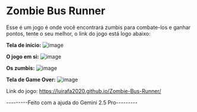 # Zombie Bus Runner
Esse é um jogo é onde você encontrará zumbis para combate-los e ganhar pontos, tente o seu melhor, o link do jogo está logo abaixo:

**Tela de início:**
![image](https://github.com/user-attachments/assets/ebf43cfc-6f73-49a9-913d-957c70af426d)

**O jogo em si:**
![image](https://github.com/user-attachments/assets/92af9c33-24d1-4358-b756-a56631a6ac7b)

**Os zumbis:**
![image](https://github.com/user-attachments/assets/92cb4389-08cf-4732-9834-fc58a2b38016)

**Tela de Game Over:**
![image](https://github.com/user-attachments/assets/31c5bd1b-f132-4825-be08-f64f958fa918)

Link do jogo: https://luirafa2020.github.io/Zombie-Bus-Runner/

---------Feito com a ajuda do Gemini 2.5 Pro---------
